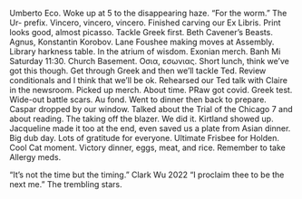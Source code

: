 Umberto Eco. Woke up at 5 to the disappearing haze. “For the worm.” The Ur- prefix. Vincero, 
vincero, vincero. Finished carving our Ex Libris. Print looks good, almost picasso. Tackle Greek first. Beth Cavener’s Beasts. Agnus, Konstantin Korobov. Lane Foushee making moves at Assembly. Library harkness table. In the atrium of wisdom. Exonian merch. Banh Mi Saturday 11:30. Church Basement. Οσια, εσωνιας. Short lunch, think we’ve got this though. Get through Greek and then we’ll tackle Ted. Review conditionals and I think that we’ll be ok. Rehearsed our Ted talk with Claire in the newsroom. Picked up merch. About time. PRaw got covid. Greek test. Wide-out battle scars. Au fond. Went to dinner then back to prepare. Caspar dropped by our window. Talked about the Trial of the Chicago 7 and about reading. The taking off the blazer. We did it. Kirtland showed up. Jacqueline made it too at the end, even saved us a plate from Asian dinner. Big dub day. Lots of gratitude for everyone. Ultimate Frisbee for Holden. Cool Cat moment. Victory dinner, eggs, meat, and rice. Remember to take Allergy meds. 

“It’s not the time but the timing.” Clark Wu 2022
“I proclaim thee to be the next me.”
The trembling stars.
